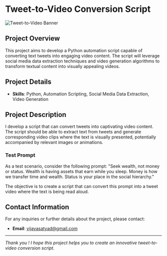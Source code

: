 # Tweet-to-Video Conversion Script
![Tweet-to-Video Banner](https://wpimg.pixelied.com/blog/wp-content/uploads/2021/02/26194646/Twitter-Video-Limit-Featured-Image.png)
## Project Overview
This project aims to develop a Python automation script capable of converting text tweets into engaging video content. The script will leverage social media data extraction techniques and video generation algorithms to transform textual content into visually appealing videos.

## Project Details
- **Skills**: Python, Automation Scripting, Social Media Data Extraction, Video Generation

## Project Description
I develop a script that can convert tweets into captivating video content. The script should be able to extract text from tweets and generate corresponding video clips where the text is visually presented, potentially accompanied by relevant images or animations.

### Test Prompt
As a test scenario, consider the following prompt:
"Seek wealth, not money or status. Wealth is having assets that earn while you sleep. Money is how we transfer time and wealth. Status is your place in the social hierarchy."

The objective is to create a script that can convert this prompt into a tweet video where the text is being read aloud.

## Contact Information
For any inquiries or further details about the project, please contact:
- **Email**: vijayasatyad@gmail.com

---

*Thank you ! I hope this project helps you to create an innovative tweet-to-video conversion script.*
